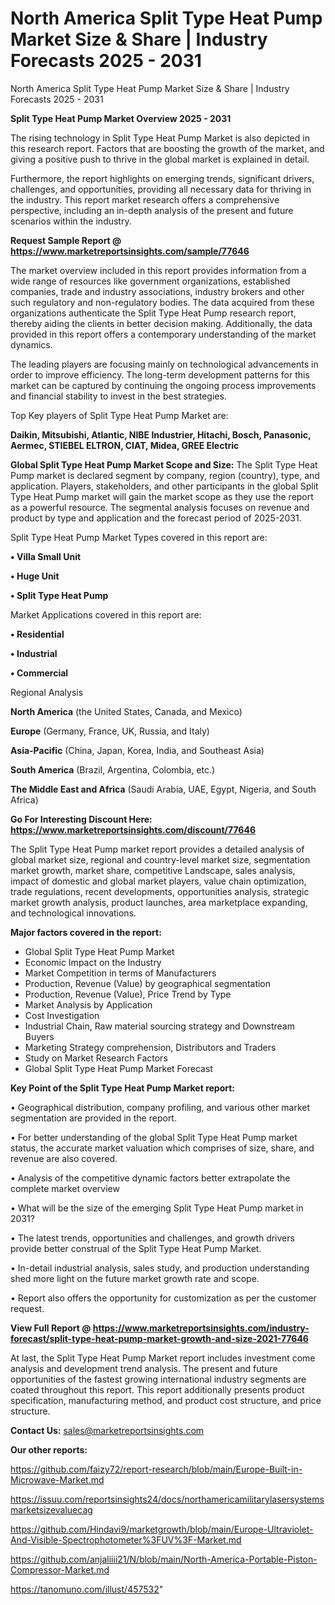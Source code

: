 # North America Split Type Heat Pump Market Size & Share | Industry Forecasts 2025 - 2031
North America Split Type Heat Pump Market Size & Share | Industry Forecasts 2025 - 2031

<Strong> Split Type Heat Pump Market Overview 2025 - 2031</strong>

The rising technology in Split Type Heat Pump Market is also depicted in this research report. Factors that are boosting the growth of the market, and giving a positive push to thrive in the global market is explained in detail.

Furthermore, the report highlights on emerging trends, significant drivers, challenges, and opportunities, providing all necessary data for thriving in the industry. This report market research offers a comprehensive perspective, including an in-depth analysis of the present and future scenarios within the industry.

<strong>Request Sample Report @ <a href=https://www.marketreportsinsights.com/sample/77646>https://www.marketreportsinsights.com/sample/77646</a></strong>

The market overview included in this report provides information from a wide range of resources like government organizations, established companies, trade and industry associations, industry brokers and other such regulatory and non-regulatory bodies. The data acquired from these organizations authenticate the Split Type Heat Pump research report, thereby aiding the clients in better decision making. Additionally, the data provided in this report offers a contemporary understanding of the market dynamics.

The leading players are focusing mainly on technological advancements in order to improve efficiency. The long-term development patterns for this market can be captured by continuing the ongoing process improvements and financial stability to invest in the best strategies.

Top Key players of Split Type Heat Pump Market are:

<strong>Daikin, Mitsubishi, Atlantic, NIBE Industrier, Hitachi, Bosch, Panasonic, Aermec, STIEBEL ELTRON, CIAT, Midea, GREE Electric</strong>

<strong><b>Global Split Type Heat Pump Market Scope and Size:</b></strong>
The Split Type Heat Pump market is declared segment by company, region (country), type, and application. Players, stakeholders, and other participants in the global Split Type Heat Pump market will gain the market scope as they use the report as a powerful resource. The segmental analysis focuses on revenue and product by type and application and the forecast period of 2025-2031.

Split Type Heat Pump Market Types covered in this report are:

<strong>• Villa Small Unit

• Huge Unit

• Split Type Heat Pump</strong>

Market Applications covered in this report are:

<strong>• Residential

• Industrial

• Commercial</strong> 

Regional Analysis

<strong>North America</strong> (the United States, Canada, and Mexico)

<strong>Europe</strong> (Germany, France, UK, Russia, and Italy)

<strong>Asia-Pacific</strong> (China, Japan, Korea, India, and Southeast Asia)

<strong>South America</strong> (Brazil, Argentina, Colombia, etc.)

<strong>The Middle East and Africa</strong> (Saudi Arabia, UAE, Egypt, Nigeria, and South Africa)

<strong>Go For Interesting Discount Here: <a href=https://www.marketreportsinsights.com/discount/77646>https://www.marketreportsinsights.com/discount/77646</a></strong>

The Split Type Heat Pump market report provides a detailed analysis of global market size, regional and country-level market size, segmentation market growth, market share, competitive Landscape, sales analysis, impact of domestic and global market players, value chain optimization, trade regulations, recent developments, opportunities analysis, strategic market growth analysis, product launches, area marketplace expanding, and technological innovations.

<strong><b>Major factors covered in the report:</b></strong>
<ul>
  <li>Global Split Type Heat Pump Market </li>
  <li>Economic Impact on the Industry</li>
  <li>Market Competition in terms of Manufacturers</li>
  <li>Production, Revenue (Value) by geographical segmentation</li>
  <li>Production, Revenue (Value), Price Trend by Type</li>
  <li>Market Analysis by Application</li>
  <li>Cost Investigation</li>
  <li>Industrial Chain, Raw material sourcing strategy and Downstream Buyers</li>
  <li>Marketing Strategy comprehension, Distributors and Traders</li>
  <li>Study on Market Research Factors</li>
  <li>Global Split Type Heat Pump Market Forecast</li>
</ul>

<strong><b>Key Point of the Split Type Heat Pump Market report:</b></strong>

• Geographical distribution, company profiling, and various other market segmentation are provided in the report.

• For better understanding of the global Split Type Heat Pump market status, the accurate market valuation which comprises of size, share, and revenue are also covered.

• Analysis of the competitive dynamic factors better extrapolate the complete market overview

• What will be the size of the emerging Split Type Heat Pump market in 2031?

• The latest trends, opportunities and challenges, and growth drivers provide better construal of the Split Type Heat Pump Market.

• In-detail industrial analysis, sales study, and production understanding shed more light on the future market growth rate and scope.

• Report also offers the opportunity for customization as per the customer request.

<strong><b>View Full Report @ <a href=https://www.marketreportsinsights.com/industry-forecast/split-type-heat-pump-market-growth-and-size-2021-77646>https://www.marketreportsinsights.com/industry-forecast/split-type-heat-pump-market-growth-and-size-2021-77646</a></b></strong>


At last, the Split Type Heat Pump Market report includes investment come analysis and development trend analysis. The present and future opportunities of the fastest growing international industry segments are coated throughout this report. This report additionally presents product specification, manufacturing method, and product cost structure, and price structure.

<strong>Contact Us:</strong>
sales@marketreportsinsights.com

<strong>Our other reports:</strong>

<a href=https://github.com/faizy72/report-research/blob/main/Europe-Built-in-Microwave-Market.md>https://github.com/faizy72/report-research/blob/main/Europe-Built-in-Microwave-Market.md</a>

<a href=https://issuu.com/reportsinsights24/docs/northamericamilitarylasersystemsmarketsizevaluecag>https://issuu.com/reportsinsights24/docs/northamericamilitarylasersystemsmarketsizevaluecag</a>

<a href=https://github.com/Hindavi9/marketgrowth/blob/main/Europe-Ultraviolet-And-Visible-Spectrophotometer%3FUV%3F-Market.md>https://github.com/Hindavi9/marketgrowth/blob/main/Europe-Ultraviolet-And-Visible-Spectrophotometer%3FUV%3F-Market.md</a>

<a href=https://github.com/anjaliiii21/N/blob/main/North-America-Portable-Piston-Compressor-Market.md>https://github.com/anjaliiii21/N/blob/main/North-America-Portable-Piston-Compressor-Market.md</a>

<a href=https://tanomuno.com/illust/457532>https://tanomuno.com/illust/457532</a>"
